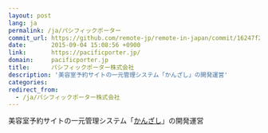 ```yaml
---
layout: post
lang: ja
permalink: /ja/パシフィックポーター
commit_url: https://github.com/remote-jp/remote-in-japan/commit/16247f2598ef1959b193705b0a3f7c358f13922e
date:       2015-09-04 15:08:56 +0900
link:       https://pacificporter.jp/
domain:     pacificporter.jp
title:      パシフィックポーター株式会社
description: '美容室予約サイトの一元管理システム「かんざし」の開発運営'
categories: 
redirect_from:
  - /ja/パシフィックポーター株式会社
---
```


<p>美容室予約サイトの一元管理システム「<a href="https://kanzashi.com/">かんざし</a>」の開発運営</p>
